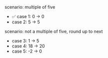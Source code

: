 scenario: multiple of five

- ✅ case 1: 0 -> 0
- case 2: 5 -> 5

scenario: not a multiple of five, round up to next

- case 3: 1 -> 5
- case 4: 18 -> 20
- case 5: -2 -> 0